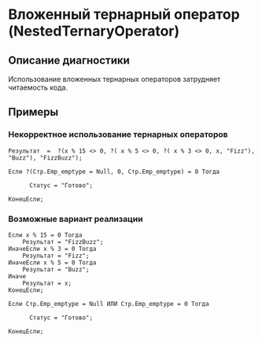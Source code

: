 # Вложенный тернарный оператор (NestedTernaryOperator)

<!-- Блоки выше заполняются автоматически, не трогать -->
## Описание диагностики

Использование вложенных тернарных операторов затрудняет читаемость кода.

## Примеры

### Некорректное использование тернарных операторов

```bsl
Результат  =  ?(x % 15 <> 0, ?( x % 5 <> 0, ?( x % 3 <> 0, x, "Fizz"), "Buzz"), "FizzBuzz"); 
```

```bsl
Если ?(Стр.Emp_emptype = Null, 0, Стр.Emp_emptype) = 0 Тогда

      Статус = "Готово";

КонецЕсли;
```

### Возможные вариант реализации

```bsl
Если x % 15 = 0 Тогда
	Результат = "FizzBuzz";
ИначеЕсли x % 3 = 0 Тогда
	Результат = "Fizz";
ИначеЕсли x % 5 = 0 Тогда
	Результат = "Buzz";
Иначе
	Результат = x;
КонецЕсли;
```

```bsl
Если Стр.Emp_emptype = Null ИЛИ Стр.Emp_emptype = 0 Тогда

      Статус = "Готово";

КонецЕсли;
```
